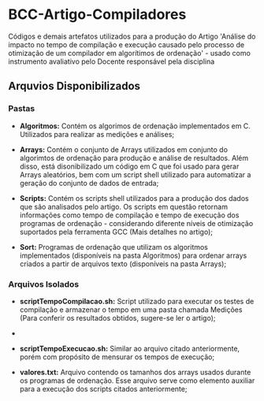 # BCC-Artigo-Compiladores
Códigos e demais artefatos utilizados para a produção do Artigo 'Análise do impacto no tempo de compilação e execução causado pelo processo de otimização de um compilador em algorítimos de ordenação' - usado como instrumento avaliativo pelo Docente responsável pela disciplina

## Arquvios Disponibilizados

### Pastas

- **Algoritmos:** Contém os algorimos de ordenação implementados em C. Utilizados para realizar as medições e análises;

- **Arrays:** Contém o conjunto de Arrays utilizados em conjunto do algorimtos de ordenação para produção e análise de resultados. Além disso, está disonibilizado um código em C que foi usado para gerar Arrays aleatórios, bem com um script shell utilizado para automatizar a geração do conjunto de dados de entrada;

- **Scripts:** Contém os scripts shell utilizados para a produção dos dados que são analisados pelo artigo. Os scripts em questão retornam informações como tempo de compilação e tempo de execução dos programas de ordenação - considerando diferente níveis de otimização suportados pela ferramenta GCC (Mais detalhes no artigo);

- **Sort:** Programas de ordenação que utilizam os algoritmos implementados (disponíveis na pasta Algoritmos) para ordenar arrays criados a partir de arquivos texto (disponíveis na pasta Arrays);

### Arquivos Isolados

- **scriptTempoCompilacao.sh:** Script utilizado para executar os testes de compilação e armazenar o tempo em uma pasta chamada Medições (Para conferir os resultados obtidos, sugere-se ler o artigo);
- 
- **scriptTempoExecucao.sh:** Similar ao arquivo citado anteriormente, porém com propósito de mensurar os tempos de execução;

- **valores.txt:** Arquivo contendo os tamanhos dos arrays usados durante os programas de ordenação. Esse arquivo serve como elemento auxiliar para a execução dos scripts citados anteriormente; 

